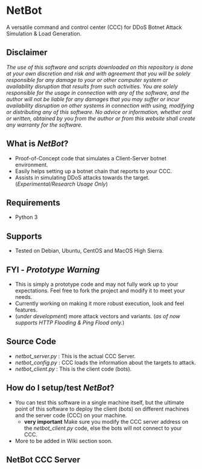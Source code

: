 # NetBot
A versatile command and control center (CCC) for DDoS Botnet Attack Simulation &amp; Load Generation.

**Disclaimer**
---

_The use of this software and scripts downloaded on this repository is done at your own discretion and risk and with agreement that you will be solely responsible for any damage to your or other computer system or availability disruption that results from such activities. You are solely responsible for the usage in connection with any of the software, and the author will not be liable for any damages that you may suffer or incur availability disruption on other systems in connection with using, modifying or distributing any of this software. No advice or information, whether oral or written, obtained by you from the author or from this website shall create any warranty for the software._

What is _NetBot_?
--
- Proof-of-Concept code that simulates a Client-Server botnet environment.
- Easily helps setting up a botnet chain that reports to your CCC.
- Assists in simulating DDoS attacks towards the target. (_Experimental/Research Usage Only_)

Requirements
--
- Python 3

Supports
--
- Tested on Debian, Ubuntu, CentOS and MacOS High Sierra.

FYI - *Prototype Warning*
--
- This is simply a prototype code and may not fully work up to your expectations. Feel free to fork the project and modify it to meet your needs. 
- Currently working on making it more robust execution, look and feel features.
- (_under development_) more attack vectors and variants. (_as of now supports HTTP Flooding & Ping Flood only._)


Source Code
--
- _netbot_server.py_ : This is the actual CCC Server. 
- _netbot_config.py_ : CCC loads the information about the targets to attack. 
- _netbot_client.py_ : This is the client code (bots).

How do I setup/test _NetBot_?
--
- You can test this software in a single machine itself, but the ultimate point of this software to deploy the client (bots) on different machines and the server code (CCC) on your machine.
  - **very important** Make sure you modify the CCC server address on the _netbot_client.py_ code, else the bots will not connect to your CCC.
- More to be added in Wiki section soon.



NetBot CCC Server
--
